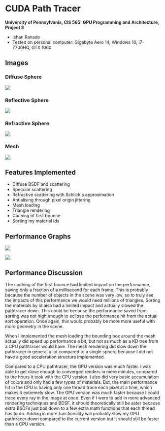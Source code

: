 CUDA Path Tracer
================

**University of Pennsylvania, CIS 565: GPU Programming and Architecture, Project 3**

* Ishan Ranade
* Tested on personal computer: Gigabyte Aero 14, Windows 10, i7-7700HQ, GTX 1060

## Images

### Diffuse Sphere

![](img/basic.jpg)

### Reflective Sphere

![](img/reflection.jpg)

### Refractive Sphere

![](img/refraction.jpg)

### Mesh

![](img/shuttle.jpg)

## Features Implemented

* Diffuse BSDF and scattering
* Specular scattering
* Refractive scattering with Schlick's approximation
* Antialising through pixel origin jittering
* Mesh loading
* Triangle rendering
* Caching of first bounce
* Sorting my material ids

## Performance Graphs

![](img/caching.jpg)

![](img/bounces.jpg)

## Performance Discussion

The caching of the first bounce had limited impact on the performance, saving only a fraction of a millisecond for each frame.  This is probably because the number of objects in the scene was very low, so to truly see the impacts of this performance we would need millions of triangles.  Sorting the materials by id also had a limited impact and actually slowed the pathtracer down.  This could be because the performance saved from sorting was not high enough to eclipse the performance hit from the actual sort operation.  Once again, this would probably be more more useful with more geometry in the scene.

When I implemented the mesh loading the bounding box around the mesh actually did speed up performance a bit, but not as much as a KD tree from a CPU pathtracer would have.  The mesh rendering did slow down the pathtracer in general a lot compared to a single sphere because I did not have a good acceleration structure implemented.

Compared to a CPU pathtracer, the GPU version was much faster.  I was able to get close enough to converged renders in mere minutes, compared to the hours it took with the CPU version.  I also did very basic accumulation of colors and only had a few types of materials.  But, the main performance hit in the CPU is having only one thread trace each pixel at a time, which makes it extremely slow.  The GPU version was much faster because I could trace every ray in the image at once.  Even if I were to add in more advanced rendering techniques and BDSF, it should theoretically still be aster because extra BSDFs just boil down to a few extra math functions that each thread has to do.  Adding in more functionality will probably slow my GPU pathtracer down compared to the current version but it should still be faster than a CPU version.